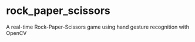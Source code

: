 # rock_paper_scissors
A real-time Rock-Paper-Scissors game using hand gesture recognition with OpenCV
